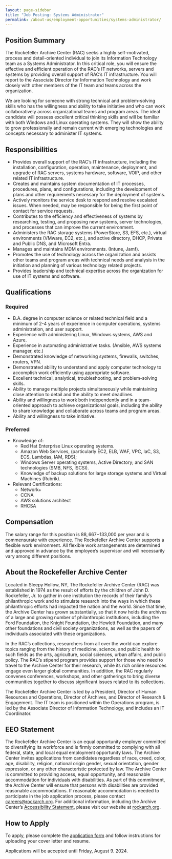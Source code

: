 ```yaml
---
layout: page-sidebar
title: "Job Posting: Systems Administrator"
permalink: /about-us/employment-opportunities/systems-administrator/
---
```


## Position Summary
The Rockefeller Archive Center (RAC) seeks a highly self-motivated, process and detail-oriented individual to join its Information Technology team as a Systems Administrator.  In this critical role, you will ensure the effective and efficient operation of the RAC’s IT networks, servers and systems by providing overall support of RAC’s IT infrastructure.  You will report to the Associate Director for Information Technology and work closely with other members of the IT team and teams across the organization.  

We are looking for someone with strong technical and problem-solving skills who has the willingness and ability to take initiative and who can work collaboratively across organizational teams and program areas.  The ideal candidate will possess excellent critical thinking skills and will be familiar with both Windows and Linux operating systems.  They will show the ability to grow professionally and remain current with emerging technologies and concepts necessary to administer IT systems.  

## Responsibilities
- Provides overall support of the RAC’s IT infrastructure, including the installation, configuration, operation, maintenance, deployment, and upgrade of RAC servers, systems hardware, software, VOIP, and other related IT infrastructure.
- Creates and maintains system documentation of IT processes, procedures, plans, and configurations, including the development of plans and other requirements necessary for the deployment of systems. 
- Actively monitors the service desk to respond and resolve escalated issues.  When needed, may be responsible for being the first point of contact for service requests.  
- Contributes to the efficiency and effectiveness of systems by researching, testing, and proposing new systems, server technologies, and processes that can improve the current environment.
- Administers the RAC storage systems (PowerStore, S3, EFS, etc.), virtual environments (VMware, EC2, etc.), and active directory, DHCP, Private and Public DNS, and Microsoft Entra.
- Manages and maintains MDM environments. (Intune, Jamf).
- Promotes the use of technology across the organization and assists other teams and program areas with technical needs and analysis in the initiation and planning of various technology related projects.  
- Provides leadership and technical expertise across the organization for use of IT systems and software.

## Qualifications
### Required
- B.A. degree in computer science or related technical field and a minimum of 2-4 years of experience in computer operations, systems administration, and user support.
- Experience with administering Linux, Windows systems, AWS and Azure.
- Experience in automating administrative tasks. (Ansible, AWS systems manager, etc.)
- Demonstrated knowledge of networking systems, firewalls, switches, routers, VPN.
- Demonstrated ability to understand and apply computer technology to accomplish work efficiently using appropriate software.
- Excellent technical, analytical, troubleshooting, and problem-solving skills.
- Ability to manage multiple projects simultaneously while maintaining close attention to detail and the ability to meet deadlines.
- Ability and willingness to work both independently and in a team-oriented approach to achieve organizational goals, including the ability to share knowledge and collaborate across teams and program areas. 
- Ability and willingness to take initiative.  

### Preferred
- Knowledge of:
    - Red Hat Enterprise Linux operating systems. 
    - Amazon Web Services, (particularly EC2, ELB, WAF, VPC, IaC, S3, ECS, Lambdas, IAM, RDS);
    - Windows Server operating systems, Active Directory; and SAN technologies (SMB, NFS, ISCSI).
    - Knowledge of backup solutions for large storage systems and Virtual Machines (Rubrik). 
- Relevant Certifications:
    - Network+
    - CCNA 
    - AWS solutions architect
    - RHCSA

## Compensation
The salary range for this position is $88,667-$133,000 per year and is commensurate with experience.
The Rockefeller Archive Center supports a flexible work environment. All flexible work arrangements are determined and approved in advance by the employee’s supervisor and will necessarily vary among different positions. 

## About the Rockefeller Archive Center
Located in Sleepy Hollow, NY, The Rockefeller Archive Center (RAC) was established in 1974 as the result of efforts by the children of John D. Rockefeller, Jr. to gather in one institution the records of their family’s philanthropic work and to stimulate research into the ways in which these philanthropic efforts had impacted the nation and the world. Since that time, the Archive Center has grown substantially, so that it now holds the archives of a large and growing number of philanthropic institutions, including the Ford Foundation, the Knight Foundation, the Hewlett Foundation, and many other foundations and civil society organizations, as well as the papers of individuals associated with these organizations.

In the RAC’s collections, researchers from all over the world can explore topics ranging from the history of medicine, science, and public health to such fields as the arts, agriculture, social sciences, urban affairs, and public policy. The RAC’s stipend program provides support for those who need to travel to the Archive Center for their research, while its rich online resources engage even larger global communities. In addition, the RAC regularly convenes conferences, workshops, and other gatherings to bring diverse communities together to discuss significant issues related to its collections.

The Rockefeller Archive Center is led by a President, Director of Human Resources and Operations, Director of Archives, and Director of Research & Engagement. The IT team is positioned within the Operations program, is led by the Associate Director of Information Technology, and includes an IT Coordinator. 

## EEO Statement
The Rockefeller Archive Center is an equal opportunity employer committed to diversifying its workforce and is firmly committed to complying with all federal, state, and local equal employment opportunity laws. The Archive Center invites applications from candidates regardless of race, creed, color, age, disability, religion, national origin gender, sexual orientation, gender expression, or any other characteristic protected by law. The Archive Center is committed to providing access, equal opportunity, and reasonable accommodation for individuals with disabilities. As part of this commitment, the Archive Center will ensure that persons with disabilities are provided reasonable accommodations. If reasonable accommodation is needed to participate in the job application process, please contact [careers@rockarch.org](mailto:careers@rockarch.org). For additional information, including the Archive Center’s [Accessibility Statement](https://rockarch.org/about-us/accessibility/), please visit our website at [rockarch.org](https://rockarch.org). 

## How to Apply
To apply, please complete the [application form](https://forms.office.com/Pages/ResponsePage.aspx?id=Yv9czRC_TES-ao8EXG8Q1mML7s9BNRlFjnBd2Df9lF1UMVAzSjhJN0U1RVQ1R1lHUkRUSlg3UkdZWC4u) and follow instructions for uploading your cover letter and resume.  

Applications will be accepted until Friday, August 9. 2024.

